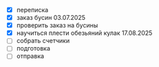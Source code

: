 - [x] переписка
- [x] заказ бусин 03.07.2025
- [x] проверить заказ на бусины
- [x] научиться плести обезьяний кулак 17.08.2025
- [ ] собрать счетчики
- [ ] подготовка
- [ ] отправка